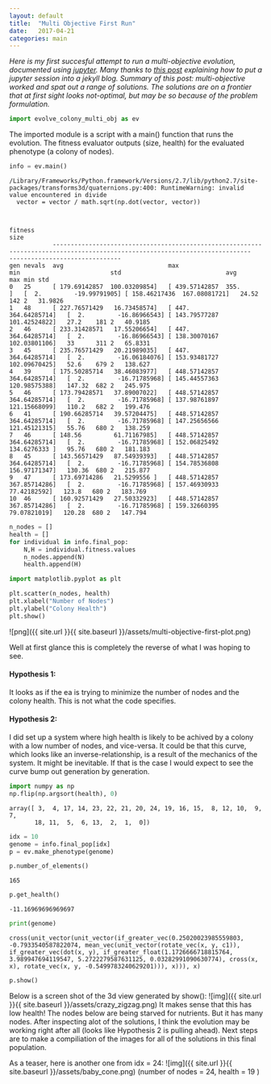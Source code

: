 ```yaml
---
layout: default
title:  "Multi Objective First Run"
date:   2017-04-21 
categories: main
---
```


*Here is my first succesful attempt to run a multi-objective evolution, documented using [jupyter](http://jupyter.org/). Many thanks to [this post](http://briancaffey.github.io/2016/03/14/ipynb-with-jekyll.html) explaining how to put a jupyter session into a jekyll blog. Summary of this post: multi-objective worked and spat out a range of solutions. The solutions are on a frontier that at first sight looks not-optimal, but may be so because of the problem formulation.*


```python
import evolve_colony_multi_obj as ev
```

The imported module is a script with a main() function that runs the evolution. The fitness evaluator outputs (size, health) for the evaluated phenotype (a colony of nodes).


```python
info = ev.main()
```

    /Library/Frameworks/Python.framework/Versions/2.7/lib/python2.7/site-packages/transforms3d/quaternions.py:400: RuntimeWarning: invalid value encountered in divide
      vector = vector / math.sqrt(np.dot(vector, vector))


       	      	                                                           fitness                                                           	              size             
       	      	-----------------------------------------------------------------------------------------------------------------------------	-------------------------------
    gen	nevals	avg                          	max                          	min                        	std                          	avg  	max	min	std    
    0  	25    	[ 179.69142857  100.03209854]	[ 439.57142857  355.        ]	[  2.         -19.99791905]	[ 158.46217436  167.08081721]	24.52	142	2  	31.9826
    1  	48    	[ 227.76571429   16.73458574]	[ 447.          364.64285714]	[  2.         -16.86966543]	[ 143.79577287  101.42524822]	27.2 	181	2  	40.9185
    2  	46    	[ 233.31428571   17.55206654]	[ 447.          364.64285714]	[  2.         -16.86966543]	[ 138.30070167  102.03801106]	33   	311	2  	65.8331
    3  	45    	[ 235.76571429   20.21989035]	[ 447.          364.64285714]	[  2.         -16.06184076]	[ 153.93481727  102.09670425]	52.6 	679	2  	138.627
    4  	39    	[ 175.50285714   38.46083977]	[ 448.57142857  364.64285714]	[  2.         -16.71785968]	[ 145.44557363  120.98575388]	147.32	682	2  	245.975
    5  	46    	[ 173.79428571   37.89007022]	[ 448.57142857  364.64285714]	[  2.         -16.71785968]	[ 137.98761897  121.15668099]	110.2 	682	2  	199.476
    6  	41    	[ 190.66285714   39.57204475]	[ 448.57142857  364.64285714]	[  2.         -16.71785968]	[ 147.25656566  121.45121315]	55.76 	680	2  	138.259
    7  	46    	[ 148.56         61.71167985]	[ 448.57142857  364.64285714]	[  2.         -16.71785968]	[ 152.06825492  134.6276333 ]	95.76 	680	2  	181.183
    8  	45    	[ 143.56571429   87.54939393]	[ 448.57142857  364.64285714]	[  2.         -16.71785968]	[ 154.78536808  156.97171347]	130.36	680	2  	215.877
    9  	47    	[ 173.69714286   21.5299556 ]	[ 448.57142857  367.85714286]	[  2.         -16.71785968]	[ 157.46930933   77.42182592]	123.8 	680	2  	183.769
    10 	46    	[ 160.92571429   27.50332923]	[ 448.57142857  367.85714286]	[  2.         -16.71785968]	[ 159.32660395   79.07821019]	120.28	680	2  	147.794



```python
n_nodes = []
health = []
for individual in info.final_pop:
    N,H = individual.fitness.values
    n_nodes.append(N)
    health.append(H)
```


```python
import matplotlib.pyplot as plt
```


```python
plt.scatter(n_nodes, health)
plt.xlabel("Number of Nodes")
plt.ylabel("Colony Health")
plt.show()
```


![png]({{ site.url }}{{ site.baseurl }}/assets/multi-objective-first-plot.png)


Well at first glance this is completely the reverse of what I was hoping to see.
#### Hypothesis 1: 
It looks as if the ea is trying to minimize the number of nodes and the colony health. This is not what the code specifies.
#### Hypothesis 2: 
I did set up a system where high health is likely to be achived by a colony with a low number of nodes, and vice-versa. It could be that this curve, which looks like an inverse-relationship, is a result of the mechanics of the system. It might be inevitable. If that is the case I would expect to see the curve bump out generation by generation.


```python
import numpy as np
np.flip(np.argsort(health), 0)
```
    array([ 3,  4, 17, 14, 23, 22, 21, 20, 24, 19, 16, 15,  8, 12, 10,  9,  7,
           18, 11,  5,  6, 13,  2,  1,  0])
```python
idx = 10
genome = info.final_pop[idx]
p = ev.make_phenotype(genome)
```
```python
p.number_of_elements()
```
    165
```python
p.get_health()
```
    -11.16969696969697
```python
print(genome)
```
    cross(unit_vector(unit_vector(if_greater_vec(0.25020023985559803, -0.7933540587822074, mean_vec(unit_vector(rotate_vec(x, y, c1)), if_greater_vec(dot(x, y), if_greater_float(1.1726666718815764, 3.989947694119547, 5.2722279587631125, 0.03282991090630774), cross(x, x), rotate_vec(x, y, -0.5499783240629201))), x))), x)

```python
p.show()
```

Below is a screen shot of the 3d view generated by show():
![img]({{ site.url }}{{ site.baseurl }}/assets/crazy_zigzag.png)
It makes sense that this has low health! The nodes below are being starved for nutrients. But it has many nodes. After inspecting alot of the solutions, I think the evolution may be working right after all (looks like Hypothesis 2 is pulling ahead). Next steps are to make a compiliation of the images for all of the solutions in this final population.

As a teaser, here is another one
from idx = 24:
![img]({{ site.url }}{{ site.baseurl }}/assets/baby_cone.png)
(number of nodes = 24, health = 19 )
